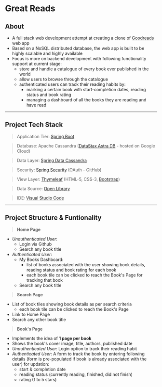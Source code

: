 # Great Reads
## About
- A full stack web development attempt at creating a clone of [Goodreads](https://www.goodreads.com) web app
- Based on a NoSQL distributed database, the web app is built to be highly scalable and highly available
- Focus is more on backend development with following functionality support at current stage:
  - store and handle a catalogue of every book ever published in the world
  - allow users to browse through the catalogue
  - authenticated users can track their reading habits by:
    - marking a certain book with start-completion dates, reading status and book rating
    - managing a dashboard of all the books they are reading and have read
---
## Project Tech Stack
> Application Tier: [Spring Boot](https://spring.io)

> Database: Apache Cassandra ([DataStax Astra DB](https://www.datastax.com/products/datastax-astra) - hosted on Google Cloud)

> Data Layer: [Spring Data Cassandra](https://docs.spring.io/spring-data/cassandra/docs/current/reference/html)

> Security: [Spring Security](https://docs.spring.io/spring-security/reference/index.html) (OAuth - GitHub)

> View Layer: [Thymeleaf](https://www.thymeleaf.org/documentation.html) (HTML-5, CSS-3, [Bootstrap](https://getbootstrap.com/docs/5.3/getting-started/introduction/))

> Data Source: [Open Library](https://openlibrary.org/developers)

> IDE: [Visual Studio Code](https://code.visualstudio.com/docs/java/java-project)
---
## Project Structure & Funtionality
> **Home Page**
  - *Unauthenticated User*: 
    - Login via Github
    - Search any book title
  - *Authenticated User*:
    - My Books Dashboard:
        - list of books associated with the user showing book details, reading status and book rating for each book
        - each book tile can be clicked to reach the Book's Page for tracking that book
    - Search any book title
    
> **Search Page**
- List of book tiles showing book details as per search criteria
  - each book tile can be clicked to reach the Book's Page
- Link to Home Page
- Search any other book title

> **Book's Page**
- Implements the idea of **1 page per book**
- Shows the book's cover image, title, authors, published date
- *Unauthenticated User*: Login option to track their reading habit
- *Authenticated User*: A form to track the book by entering following details (form is pre-populated if book is already associated with the user) for updation:
    - start & completion date
    - reading status (currently reading, finished, did not finish)
    - rating (1 to 5 stars)
  
